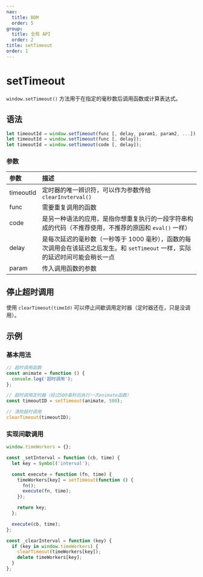 ```yaml
---
nav:
  title: BOM
  order: 5
group:
  title: 全局 API
  order: 2
title: setTimeout
order: 1
---
```


# setTimeout

`window.setTimeout()` 方法用于在指定的毫秒数后调用函数或计算表达式。

## 语法

```js
let timeoutId = window.setTimeout(func [, delay, param1, param2, ...]);
let timeoutId = window.setTimeout(func [, delay]);
let timeoutId = window.setTimeout(code [, delay]);
```

### 参数

| 参数      | 描述                                                                                                                           |
| :-------- | :----------------------------------------------------------------------------------------------------------------------------- |
| timeoutId | 定时器的唯一辨识符，可以作为参数传给 `clearInvterval()`                                                                        |
| func      | 需要重复调用的函数                                                                                                             |
| code      | 是另一种语法的应用，是指你想重复执行的一段字符串构成的代码（不推荐使用，不推荐的原因和 `eval()` 一样）                         |
| delay     | 是每次延迟的毫秒数（一秒等于 1000 毫秒），函数的每次调用会在该延迟之后发生。和 `setTimeout` 一样，实际的延迟时间可能会稍长一点 |
| param     | 传入调用函数的参数                                                                                                             |

## 停止超时调用

使用 `clearTimeout(timeId)` 可以停止间歇调用定时器（定时器还在，只是没调用）。

## 示例

### 基本用法

```js
// 超时调用函数
const animate = function () {
  console.log('超时调用');
};

// 超时调用定时器（经过500毫秒后执行一次animate函数）
const timeoutID = setTimeout(animate, 500);

// 清除超时调用
clearTimeout(timeoutID);
```

### 实现间歇调用

```js
window.timeWorkers = {};

const _setInterval = function (cb, time) {
  let key = Symbol('interval');

  const execute = function (fn, time) {
    timeWorkers[key] = setTimeout(function () {
      fn();
      execute(fn, time);
    });

    return key;
  };

  execute(cb, time);
};

const _clearInterval = function (key) {
  if (key in window.timeWorkers) {
    clearTimeout(timeWorkers[key]);
    delete timeWorkers[key];
  }
};
```

